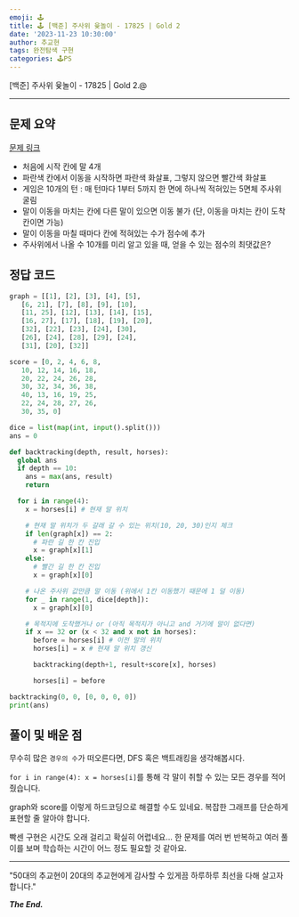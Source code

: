 ```yaml
---
emoji: 🕹️
title: 🕹️ [백준] 주사위 윷놀이 - 17825 | Gold 2
date: '2023-11-23 10:30:00'
author: 추교현
tags: 완전탐색 구현
categories: 🕹️PS
---
```


[백준] 주사위 윷놀이 - 17825 | Gold 2.@

---

## 문제 요약

[문제 링크](https://www.acmicpc.net/problem/17825)

- 처음에 시작 칸에 말 4개
- 파란색 칸에서 이동을 시작하면 파란색 화살표, 그렇지 않으면 빨간색 화살표
- 게임은 10개의 턴 : 매 턴마다 1부터 5까지 한 면에 하나씩 적혀있는 5면체 주사위 굴림
- 말이 이동을 마치는 칸에 다른 말이 있으면 이동 불가 (단, 이동을 마치는 칸이 도착 칸이면 가능)
- 말이 이동을 마칠 때마다 칸에 적혀있는 수가 점수에 추가
- 주사위에서 나올 수 10개를 미리 알고 있을 때, 얻을 수 있는 점수의 최댓값은?

## 정답 코드

```python
graph = [[1], [2], [3], [4], [5],
   [6, 21], [7], [8], [9], [10],
   [11, 25], [12], [13], [14], [15],
   [16, 27], [17], [18], [19], [20],
   [32], [22], [23], [24], [30],
   [26], [24], [28], [29], [24],
   [31], [20], [32]]

score = [0, 2, 4, 6, 8,
   10, 12, 14, 16, 18,
   20, 22, 24, 26, 28,
   30, 32, 34, 36, 38,
   40, 13, 16, 19, 25,
   22, 24, 28, 27, 26,
   30, 35, 0]

dice = list(map(int, input().split()))
ans = 0

def backtracking(depth, result, horses):
  global ans
  if depth == 10:
    ans = max(ans, result)
    return

  for i in range(4):
    x = horses[i] # 현재 말 위치

    # 현재 말 위치가 두 갈래 갈 수 있는 위치(10, 20, 30)인지 체크
    if len(graph[x]) == 2:
      # 파란 길 한 칸 진입
      x = graph[x][1]
    else:
      # 빨간 길 한 칸 진입
      x = graph[x][0]

    # 나온 주사위 값만큼 말 이동 (위에서 1칸 이동했기 때문에 1 덜 이동)
    for _ in range(1, dice[depth]):
      x = graph[x][0]

    # 목적지에 도착했거나 or (아직 목적지가 아니고 and 거기에 말이 없다면)
    if x == 32 or (x < 32 and x not in horses):
      before = horses[i] # 이전 말의 위치
      horses[i] = x # 현재 말 위치 갱신

      backtracking(depth+1, result+score[x], horses)

      horses[i] = before

backtracking(0, 0, [0, 0, 0, 0])
print(ans)
```

## 풀이 및 배운 점

무수히 많은 `경우의 수`가 떠오른다면, DFS 혹은 백트래킹을 생각해봅시다.

`for i in range(4): x = horses[i]`를 통해 각 말이 취할 수 있는 모든 경우를 적어줬습니다.

graph와 score를 이렇게 하드코딩으로 해결할 수도 있네요. 복잡한 그래프를 단순하게 표현할 줄 알아야 합니다.

빡센 구현은 시간도 오래 걸리고 확실히 어렵네요... 한 문제를 여러 번 반복하고 여러 풀이를 보며 학습하는 시간이 어느 정도 필요할 것 같아요.

---

"50대의 추교현이 20대의 추교현에게 감사할 수 있게끔 하루하루 최선을 다해 살고자 합니다."

**_The End._**
